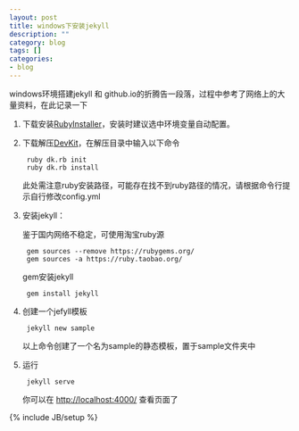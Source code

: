 ```yaml
---
layout: post
title: windows下安装jekyll
description: ""
category: blog
tags: []
categories:
- blog
---
```



windows环境搭建jekyll 和 github.io的折腾告一段落，过程中参考了网络上的大量资料，在此记录一下

1. 下载安装[RubyInstaller](http://rubyinstaller.org/)，安装时建议选中环境变量自动配置。
2. 下载解压[DevKit](http://rubyinstaller.org/downloads/)，在解压目录中输入以下命令

		ruby dk.rb init
		ruby dk.rb install

	此处需注意ruby安装路径，可能存在找不到ruby路径的情况，请根据命令行提示自行修改config.yml

3. 安装jekyll：

	鉴于国内网络不稳定，可使用淘宝ruby源
		
		gem sources --remove https://rubygems.org/
		gem sources -a https://ruby.taobao.org/

	gem安装jekyll

		gem install jekyll

4. 创建一个jefyll模板

		jekyll new sample

	以上命令创建了一个名为sample的静态模板，置于sample文件夹中

5. 运行

		jekyll serve

	你可以在 [http://localhost:4000/](http://localhost:4000/) 查看页面了

{% include JB/setup %}
